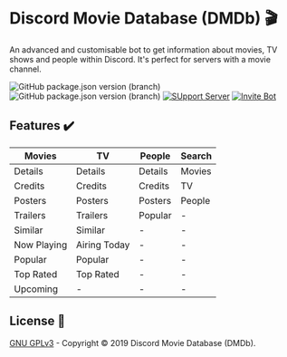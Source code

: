 # Discord Movie Database (DMDb) 🎬
An advanced and customisable bot to get information about movies, TV shows and people within
Discord. It's perfect for servers with a movie channel.

![GitHub package.json version (branch)](https://img.shields.io/github/package-json/v/discord-movie-database/DMDb/master?label=Prod%20Version&style=flat-square)
![GitHub package.json version (branch)](https://img.shields.io/github/package-json/v/discord-movie-database/DMDb/dev?label=Dev%20Version&style=flat-square)
[![SUpport Server](https://img.shields.io/discord/394643227770093568?label=Support%20Server&style=flat-square)](https://bit.ly/2kYFRPh)
[![Invite Bot](https://img.shields.io/badge/Invite%20Bot-DMDb-E6B91E?style=flat-square)](https://bit.ly/2PXWYLR)

## Features ✔️

| Movies         | TV             | People         | Search         |
| -------------- | -------------- | -------------- | -------------- |
| Details        | Details        | Details        | Movies         |
| Credits        | Credits        | Credits        | TV             |
| Posters        | Posters        | Posters        | People         |
| Trailers       | Trailers       | Popular        | -              |
| Similar        | Similar        | -              | -              |
| Now Playing    | Airing Today   | -              | -              |
| Popular        | Popular        | -              | -              |
| Top Rated      | Top Rated      | -              | -              |
| Upcoming       | -              | -              | -              |

## License 📄

[GNU GPLv3](https://github.com/discord-movie-database/DMDb/blob/v2/LICENSE.md) - Copyright © 2019 Discord
Movie Database (DMDb).
